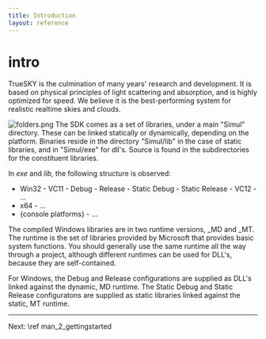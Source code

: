 ```yaml
---
title: Introduction	
layout: reference
---
```

intro
===
TrueSKY is the culmination of many years' research and development. It is based on physical principles
of light scattering and absorption, and is highly optimized for speed. We believe it is the best-performing system
for realistic realtime skies and clouds.
<div>
<span class="floating">
<img class="inline-image" src="folders.png" alt="folders.png">
</span>
The SDK comes as a set of libraries, under a main "Simul" directory. These can be linked statically or dynamically,
depending on the platform. Binaries reside in the directory "Simul/lib" in the case of static libraries,
and in "Simul/exe" for dll's. Source is found in the subdirectories for the constituent libraries.

In *exe* and *lib*, the following structure is observed:

- Win32
        - VC11
                - Debug
                - Release
                - Static Debug
                - Static Release
        - VC12
                - ...
- x64
        - ...
- {console platforms}
        - ...

The compiled Windows libraries are in two runtime versions, _MD and _MT.
The runtime is the set of libraries provided by Microsoft that provides basic system functions.
You should generally use the same runtime all the way through a project, although different runtimes can be used for DLL's, because they are self-contained.

For Windows, the Debug and Release configurations are supplied as DLL's linked against the dynamic, MD runtime.
The Static Debug and Static Release configuratons are supplied as static libraries linked against the static, MT runtime.

</div>
<hr size="1">
Next: \ref man_2_gettingstarted
